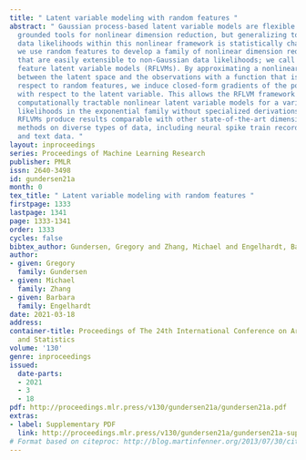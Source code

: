 ```yaml
---
title: " Latent variable modeling with random features "
abstract: " Gaussian process-based latent variable models are flexible and theoretically
  grounded tools for nonlinear dimension reduction, but generalizing to non-Gaussian
  data likelihoods within this nonlinear framework is statistically challenging. Here,
  we use random features to develop a family of nonlinear dimension reduction models
  that are easily extensible to non-Gaussian data likelihoods; we call these random
  feature latent variable models (RFLVMs). By approximating a nonlinear relationship
  between the latent space and the observations with a function that is linear with
  respect to random features, we induce closed-form gradients of the posterior distribution
  with respect to the latent variable. This allows the RFLVM framework to support
  computationally tractable nonlinear latent variable models for a variety of data
  likelihoods in the exponential family without specialized derivations. Our generalized
  RFLVMs produce results comparable with other state-of-the-art dimension reduction
  methods on diverse types of data, including neural spike train recordings, images,
  and text data. "
layout: inproceedings
series: Proceedings of Machine Learning Research
publisher: PMLR
issn: 2640-3498
id: gundersen21a
month: 0
tex_title: " Latent variable modeling with random features "
firstpage: 1333
lastpage: 1341
page: 1333-1341
order: 1333
cycles: false
bibtex_author: Gundersen, Gregory and Zhang, Michael and Engelhardt, Barbara
author:
- given: Gregory
  family: Gundersen
- given: Michael
  family: Zhang
- given: Barbara
  family: Engelhardt
date: 2021-03-18
address:
container-title: Proceedings of The 24th International Conference on Artificial Intelligence
  and Statistics
volume: '130'
genre: inproceedings
issued:
  date-parts:
  - 2021
  - 3
  - 18
pdf: http://proceedings.mlr.press/v130/gundersen21a/gundersen21a.pdf
extras:
- label: Supplementary PDF
  link: http://proceedings.mlr.press/v130/gundersen21a/gundersen21a-supp.pdf
# Format based on citeproc: http://blog.martinfenner.org/2013/07/30/citeproc-yaml-for-bibliographies/
---
```

